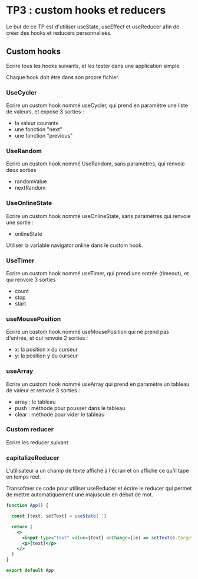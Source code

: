 # TP3 : custom hooks et reducers

Le but de ce TP est d'utiliser useState, useEffect et useReducer afin de créer des hooks et reducers personnalisés.

## Custom hooks

Ecrire tous les hooks suivants, et les tester dans une application simple.

Chaque hook doit être dans son propre fichier.

### UseCycler

Ecrire un custom hook nommé useCycler, qui prend en paramètre une liste de valeurs, et expose 3 sorties :

- la valeur courante
- une fonction "next"
- une fonction "previous"

### UseRandom

Ecrire un custom hook nommé UseRandom, sans paramètres, qui renvoie deux sorties

- randomValue
- nextRandom

### UseOnlineState

Ecrire un custom hook nommé useOnlineState, sans paramètres qui renvoie une sortie :

- onlineState

Utiliser la variable navigator.online dans le custom hook.

### UseTimer

Ecrire un custom hook nommé useTimer, qui prend une entrée (timeout), et qui renvoie 3 sorties

- count
- stop
- start

### useMousePosition

Ecrire un custom hook nommé useMousePosition qui ne prend pas d'entrée, et qui renvoie 2 sorties :

- x: la position x du curseur
- y: la position y du curseur

### useArray

Ecrire un custom hook nommé useArray qui prend en paramètre un tableau de valeur et renvoie 3 sorties :

- array : le tableau
- push : méthode pour pousser dans le tableau
- clear : méthode pour vider le tableau

### Custom reducer

Ecrire les reducer suivant

### capitalizeReducer

L'utilisateur a un champ de texte affiché à l'écran et on affiche ce qu'il tape en temps réel.

Transofmer ce code pour utiliser useReducer et écrire le reducer qui permet de mettre automatiquement une majuscule en début de mot.

```jsx
function App() {

  const [text, setText] = useState('')

  return (
    <>
      <input type="text" value={text} onChange={(e) => setText(e.target.value)} />
      <p>{text}</p>
    </>
  )
}

export default App
```
